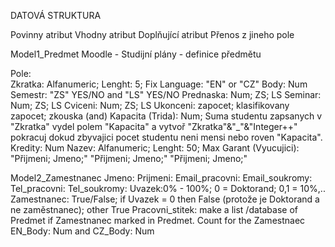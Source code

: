 DATOVÁ STRUKTURA 

 
Povinny atribut 
Vhodny atribut 
Doplňující atribut 
Přenos z jineho pole 

 

 

 

Model1_Predmet 
Moodle - Studijní plány - definice předmětu 

Pole:  
Zkratka: Alfanumeric; Lenght: 5; Fix 
Language: "EN" or "CZ" 
Body: Num 
Semestr: "ZS" YES/NO and "LS" YES/NO 
Prednaska: Num; ZS; LS 
Seminar: Num; ZS; LS 
Cviceni: Num; ZS; LS 
Ukonceni: zapocet; klasifikovany zapocet; zkouska (and) 
Kapacita (Trida): Num; Suma studentu zapsanych v "Zkratka" vydel polem "Kapacita" a vytvoř "Zkratka"&"_"&"Integer++" pokracuj dokud  zbyvajici pocet studentu neni mensi nebo roven "Kapacita". 
Kredity: Num 
Nazev: Alfanumeric; Lenght: 50; Max 
Garant (Vyucujici): "Přijmeni; Jmeno;"  "Přijmeni; Jmeno;" "Přijmeni; Jmeno;"  

 

Model2_Zamestnanec 
Jmeno: 
Prijmeni: 
Email_pracovni: 
Email_soukromy: 
Tel_pracovni: 
Tel_soukromy: 
Uvazek:0% - 100%; 0 = Doktorand; 0,1 = 10%,.. 
Zamestnanec: True/False; if Uvazek = 0 then False (protože je Doktorand a ne zaměstnanec); other True 
Pracovni_stitek:  make a list /database of Predmet  if Zamestnanec marked in Predmet. Count for the Zamestnaec EN_Body:  Num and CZ_Body: Num 
